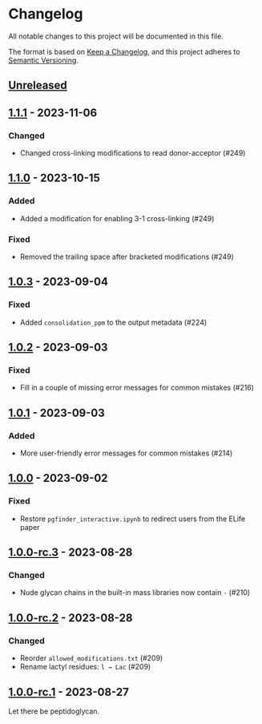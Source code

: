 # Changelog

All notable changes to this project will be documented in this file.

The format is based on [Keep a Changelog](https://keepachangelog.com/en/1.1.0/),
and this project adheres to [Semantic Versioning](https://semver.org/spec/v2.0.0.html).

## [Unreleased]

## [1.1.1] - 2023-11-06

### Changed

- Changed cross-linking modifications to read donor-acceptor (#249)

## [1.1.0] - 2023-10-15

### Added

- Added a modification for enabling 3-1 cross-linking (#249)

### Fixed

- Removed the trailing space after bracketed modifications (#249)

## [1.0.3] - 2023-09-04

### Fixed

- Added `consolidation_ppm` to the output metadata (#224)

## [1.0.2] - 2023-09-03

### Fixed

- Fill in a couple of missing error messages for common mistakes (#216)

## [1.0.1] - 2023-09-03

### Added

- More user-friendly error messages for common mistakes (#214)

## [1.0.0] - 2023-09-02

### Fixed

- Restore `pgfinder_interactive.ipynb` to redirect users from the ELife paper

## [1.0.0-rc.3] - 2023-08-28

### Changed

- Nude glycan chains in the built-in mass libraries now contain `-` (#210)

## [1.0.0-rc.2] - 2023-08-28

### Changed

- Reorder `allowed_modifications.txt` (#209)
- Rename lactyl residues: `l → Lac` (#209)

## [1.0.0-rc.1] - 2023-08-27

Let there be peptidoglycan.

[Unreleased]: https://github.com/Mesnage-Org/pgfinder/compare/v1.1.1...HEAD
[1.1.1]: https://github.com/Mesnage-Org/pgfinder/compare/v1.1.0...v1.1.1
[1.1.0]: https://github.com/Mesnage-Org/pgfinder/compare/v1.0.3...v1.1.0
[1.0.3]: https://github.com/Mesnage-Org/pgfinder/compare/v1.0.2...v1.0.3
[1.0.2]: https://github.com/Mesnage-Org/pgfinder/compare/v1.0.1...v1.0.2
[1.0.1]: https://github.com/Mesnage-Org/pgfinder/compare/v1.0.0...v1.0.1
[1.0.0]: https://github.com/Mesnage-Org/pgfinder/compare/v1.0.0-rc.3...v1.0.0
[1.0.0-rc.3]: https://github.com/Mesnage-Org/pgfinder/compare/v1.0.0-rc.2...v1.0.0-rc.3
[1.0.0-rc.2]: https://github.com/Mesnage-Org/pgfinder/compare/v1.0.0-rc.1...v1.0.0-rc.2
[1.0.0-rc.1]: https://github.com/Mesnage-Org/pgfinder/releases/tag/v1.0.0-rc.1
